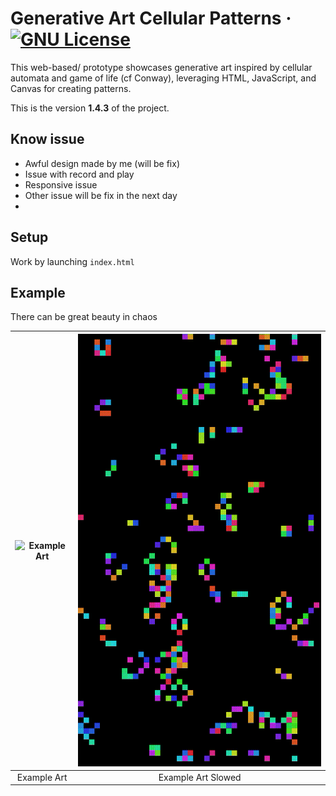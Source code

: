 # Generative Art Cellular Patterns &middot; [![GNU License](https://img.shields.io/badge/license-GNU-blue.svg)](https://github.com/strawberry-development/generative-art-cellular-patterns/blob/main/LICENSE)
This web-based/ prototype showcases generative art inspired by cellular automata and game of life (cf Conway), leveraging HTML, JavaScript, and Canvas for creating patterns. 

This is the version **1.4.3** of the project.

## Know issue
- Awful design made by me (will be fix)
- Issue with record and play
- Responsive issue
- Other issue will be fix in the next day
- 
## Setup

Work by launching `index.html`

## Example

There can be great beauty in chaos

| ![Example Art](https://github.com/strawberry-development/generative-art-cellular-patterns/blob/main/example/generative_art_original_2024-07-13T20-34-15-548Z.gif) | ![Example Art Slowed](https://github.com/strawberry-development/generative-art-cellular-patterns/blob/main/example/generative_art_slowed_2024-07-13T20-34-15-552Z.gif) |
|:---:|:---:|
| Example Art | Example Art Slowed |
